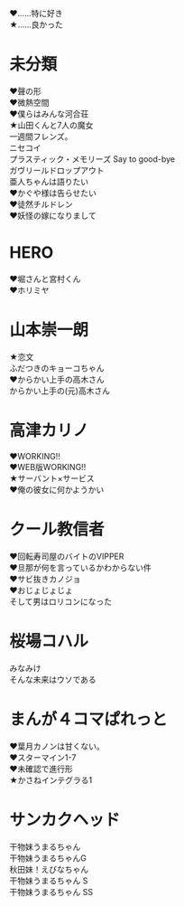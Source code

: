 ♥……特に好き  
★……良かった  

# 未分類
♥聲の形  
♥微熱空間  
♥僕らはみんな河合荘  
★山田くんと7人の魔女  
一週間フレンズ。  
ニセコイ  
プラスティック・メモリーズ Say to good-bye  
ガヴリールドロップアウト  
亜人ちゃんは語りたい  
♥かぐや様は告らせたい  
♥徒然チルドレン  
♥妖怪の嫁になりまして  

# HERO
♥堀さんと宮村くん  
♥ホリミヤ  

# 山本崇一朗
★恋文  
ふだつきのキョーコちゃん  
♥からかい上手の高木さん  
からかい上手の(元)高木さん  

# 高津カリノ
♥WORKING!!  
♥WEB版WORKING!!    
★サーバント×サービス  
♥俺の彼女に何かようかい  

# クール教信者
♥回転寿司屋のバイトのVIPPER  
♥旦那が何を言っているかわからない件  
♥サビ抜きカノジョ  
♥おじょじょじょ  
そして男はロリコンになった  

# 桜場コハル
みなみけ  
そんな未来はウソである  

# まんが４コマぱれっと
♥葉月カノンは甘くない。  
♥スターマイン1-7  
♥未確認で進行形  
★かさねインテグラる1  

# サンカクヘッド
干物妹うまるちゃん  
干物妹うまるちゃんG  
秋田妹！えびなちゃん  
干物妹うまるちゃん S  
干物妹うまるちゃん SS  